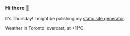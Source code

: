 ### Hi there :wave:

It's Thursday! I might be polishing my [static site generator](https://github.com/bewuethr/pandoc-bash-blog).

Weather in Toronto: overcast, at +11°C.
